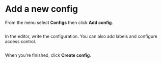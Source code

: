# Add a new config

From the menu select **Configs** then click **Add config**.

<figure><img src="../..//assets/2.15-docker_configs_configs_add.gif" alt=""><figcaption></figcaption></figure>

&#x20;In the editor, write the configuration. You can also add labels and configure access control.

<figure><img src="../..//assets/2.15-docker_configs_myconfig.png" alt=""><figcaption></figcaption></figure>

When you're finished, click **Create config**.

